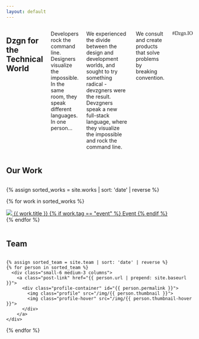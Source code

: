 ```yaml
---
layout: default
---
```


<section class="row">
  <div class="small-12 columns hero-text">
    <h2>Dzgn for the Technical World</h2>
    <p>Developers rock the command line. Designers visualize the impossible. In the same room, they speak different languages. In one person… </p>
    <p>We experienced the divide between the design and development worlds, and sought to try something radical - devzgners were the result. Devzgners speak a new full-stack language, where they visualize the impossible and rock the command line.</p>
    <p>We consult and create products that solve problems by breaking convention.</p>
    <p style="font-family: 'Paytone One';">#Dzgn.IO</p>
  </div>
</section>

<section class="row">
  <div class="small-12 columns">
    <h2>Our Work</h2>
  </div>

  {% assign sorted_works = site.works | sort: 'date' | reverse %}

  {% for work in sorted_works %}
    <div class="small-12 medium-4 columns thumbnail-tile">
      <a class="post-link" href="{{ work.url | prepend: site.baseurl }}">
        <div class="thumbnail-container">
          <img class="thumbnail-image full-width" src="/img/thumbnails/{{ work.thumbnail }}">
          <span class="thumbnail-text">{{ work.title }}</span>
          {% if work.tag == "event" %}
            <span class="banner">Event</span>
          {% endif %}
        </div>
      </a>
    </div>
  {% endfor %}
</section>

<section class="row">
  <div class="small-12 columns">
    <h2>Team</h2>
  </div>

    {% assign sorted_team = site.team | sort: 'date' | reverse %}
    {% for person in sorted_team %}
      <div class="small-6 medium-3 columns">
        <a class="post-link" href="{{ person.url | prepend: site.baseurl }}">
          <div class="profile-container" id="{{ person.permalink }}">
            <img class="profile" src="/img/{{ person.thumbnail }}">
            <img class="profile-hover" src="/img/{{ person.thumbnail-hover }}">
          </div>
        </a>
    </div>
  {% endfor %}
</section>
